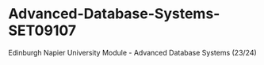 # Advanced-Database-Systems-SET09107
Edinburgh Napier University Module - Advanced Database Systems (23/24)

